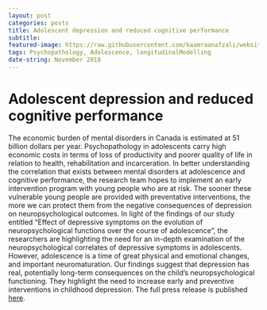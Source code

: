 ```yaml
---
layout: post
categories: posts
title: Adolescent depression and reduced cognitive performance
subtitle: 
featured-image: https://raw.githubusercontent.com/kaamraanafzali/website/master/images/michigan-med-lteen-depression2-01.jpg
tags: Psychopathology, Adolescence, longitudinalModelling
date-string: November 2018
---
```


# Adolescent depression and reduced cognitive performance

The economic burden of mental disorders in Canada is estimated at 51 billion dollars per year. Psychopathology in adolescents carry high economic costs in terms of loss of productivity and poorer quality of life in relation to health, rehabilitation and incarceration. In better understanding the correlation that exists between mental disorders at adolescence and cognitive performance, the research team hopes to implement an early intervention program with young people who are at risk. The sooner these vulnerable young people are provided with preventative interventions, the more we can protect them from the negative consequences of depression on neuropsychological outcomes. In light of the findings of our study entitled “Effect of depressive symptoms on the evolution of neuropsychological functions over the course of adolescence”, the researchers are highlighting the need for an in-depth examination of the neuropsychological correlates of depressive symptoms in adolescents. However, adolescence is a time of great physical and emotional changes, and important neuromaturation. Our findings suggest that depression has real, potentially long-term consequences on the child’s neuropsychological functioning. They highlight the need to increase early and preventive interventions in childhood depression. The full press release is published <a href="https://research.chusj.org/en/Communications/Nouvelles/2018/Depression-a-l-adolescence-et-performances-Cognit">here</a>.

